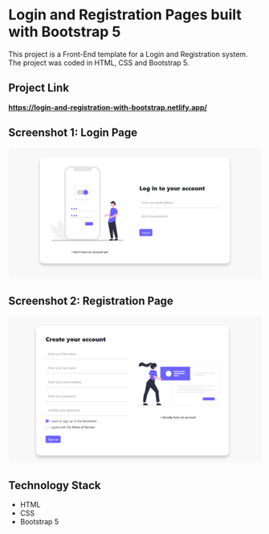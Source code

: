 # Login and Registration Pages built with Bootstrap 5

This project is a Front-End template for a Login and Registration system. The project was coded in HTML, CSS and Bootstrap 5.

## Project Link

**https://login-and-registration-with-bootstrap.netlify.app/**

## Screenshot 1: Login Page

![Screenshot](Screenshot_1.png)

## Screenshot 2: Registration Page

![Screenshot](Screenshot_2.png)

## Technology Stack

+ HTML
+ CSS
+ Bootstrap 5
